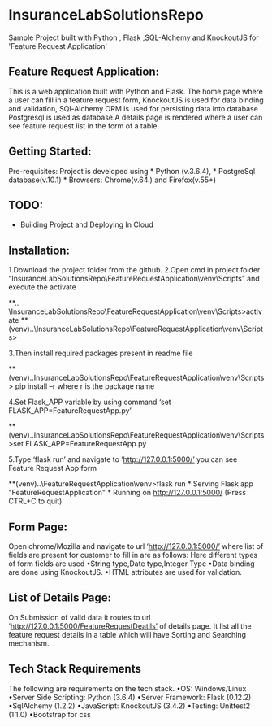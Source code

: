 # InsuranceLabSolutionsRepo
Sample Project built with Python , Flask ,SQL-Alchemy and KnockoutJS for 'Feature Request Application'

## Feature Request Application:
This is a web application built with Python and Flask.
The home page where a user can fill in a feature request form, KnockoutJS is used for data binding and validation,
SQl-Alchemy ORM is used for persisting data into database Postgresql is used as database.A details page is rendered where a user can see feature 
request list in the form of a table.

## Getting Started:
Pre-requisites: Project is developed using
	* Python (v.3.6.4), 
	* PostgreSql database(v.10.1)
	* Browsers: Chrome(v.64.) and Firefox(v.55+)
	

## TODO:
* Building Project and Deploying In Cloud

## Installation:
1.Download the project folder from the github.
2.Open cmd in project folder “InsuranceLabSolutionsRepo\FeatureRequestApplication\venv\Scripts” and execute the activate

**.. \InsuranceLabSolutionsRepo\FeatureRequestApplication\venv\Scripts>activate
**(venv)..\InsuranceLabSolutionsRepo\FeatureRequestApplication\venv\Scripts>
	
3.Then install required packages present in readme file 

**(venv)..InsuranceLabSolutionsRepo\FeatureRequestApplication\venv\Scripts> pip install –r where r is the package name

4.Set Flask_APP variable by using command ‘set FLASK_APP=FeatureRequestApp.py’

**(venv)..InsuranceLabSolutionsRepo\FeatureRequestApplication\venv\Scripts>set FLASK_APP=FeatureRequestApp.py
    
5.Type ‘flask run’ and navigate to ‘http://127.0.0.1:5000/’ you can see Feature Request App form

**(venv)..\FeatureRequestApplication\venv>flask run
						* Serving Flask app "FeatureRequestApplication"
						* Running on http://127.0.0.1:5000/ (Press CTRL+C to quit)

## Form Page:
Open chrome/Mozilla and navigate to url ‘http://127.0.0.1:5000/’ where list of fields are present for customer to fill
in are as follows:
Here different types of form fields are used 
•String type,Date type,Integer Type
•Data binding are done using KnockoutJS.
•HTML attributes are used for validation.

## List of Details Page:
On Submission of valid data it routes to url ‘http://127.0.0.1:5000/FeatureRequestDeatils’ of details page.
It list all the feature request details in a table which will have Sorting and Searching mechanism.

## Tech Stack Requirements
The following are requirements on the tech stack.
•OS: Windows/Linux
•Server Side Scripting: Python (3.6.4)
•Server Framework: Flask (0.12.2)
•SqlAlchemy (1.2.2)
•JavaScript: KnockoutJS (3.4.2)
•Testing: Unittest2 (1.1.0)
•Bootstrap for css

